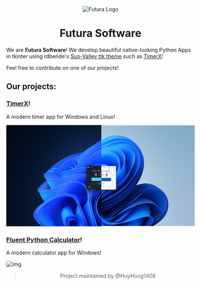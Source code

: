 <p align="center">
    <img alt="Futura Logo" src="https://avatars.githubusercontent.com/u/97777018?s=96&v=4" width="100px" />
    <h1 align="center">Futura Software</h1>
</p>

We are **Futura Software**! We develop beautiful native-looking Python Apps in tkinter using rdbende's [Sun-Valley ttk theme](https://github.com/rdbende/sun-valley-ttk-theme) such as [TimerX](https://github.com/futura-py/TimerX)!

Feel free to contribute on one of our projects!

## Our projects:

### [TimerX](https://github.com/futura-py/TimerX)!

A modern timer app for Windows and Linux!

![img](https://raw.githubusercontent.com/Futura-Py/TimerX/master/assets/readme/Screenshot.png)

### [Fluent Python Calculator](https://github.com/Futura-Py/Fluent-Python-Calculator)!

A modern calculator app for Windows!

![img](https://raw.githubusercontent.com/Futura-Py/Fluent-Python-Calculator/main/docs/screenshot.png)
<div align="center">
    
> Project maintained by @HuyHung1408
